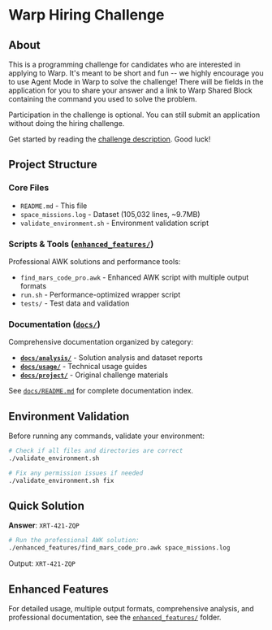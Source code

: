 # Warp Hiring Challenge

## About
This is a programming challenge for candidates who are interested in applying to Warp. It's meant to be short and fun -- we highly encourage you to use Agent Mode in Warp to solve the challenge! There will be fields in the application for you to share your answer and a link to Warp Shared Block containing the command you used to solve the problem.

Participation in the challenge is optional. You can still submit an application without doing the hiring challenge.

Get started by reading the [challenge description](docs/project/mission_challenge.md). Good luck!

## Project Structure

### Core Files
- `README.md` - This file
- `space_missions.log` - Dataset (105,032 lines, ~9.7MB)
- `validate_environment.sh` - Environment validation script

### Scripts & Tools ([`enhanced_features/`](enhanced_features/))
Professional AWK solutions and performance tools:
- `find_mars_code_pro.awk` - Enhanced AWK script with multiple output formats
- `run.sh` - Performance-optimized wrapper script
- `tests/` - Test data and validation

### Documentation ([`docs/`](docs/))
Comprehensive documentation organized by category:
- **[`docs/analysis/`](docs/analysis/)** - Solution analysis and dataset reports
- **[`docs/usage/`](docs/usage/)** - Technical usage guides
- **[`docs/project/`](docs/project/)** - Original challenge materials

See [`docs/README.md`](docs/README.md) for complete documentation index.

## Environment Validation

Before running any commands, validate your environment:

```bash
# Check if all files and directories are correct
./validate_environment.sh

# Fix any permission issues if needed
./validate_environment.sh fix
```

## Quick Solution

**Answer**: `XRT-421-ZQP`

```bash
# Run the professional AWK solution:
./enhanced_features/find_mars_code_pro.awk space_missions.log
```

Output: `XRT-421-ZQP`

## Enhanced Features

For detailed usage, multiple output formats, comprehensive analysis, and professional documentation, see the [`enhanced_features/`](enhanced_features/) folder.
